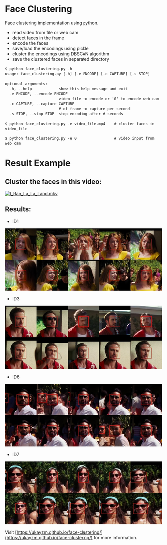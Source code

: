 # Face Clustering

Face clustering implementation using python.

* read video from file or web cam
* detect faces in the frame
* encode the faces
* save/load the encodings using pickle
* cluster the encodings using DBSCAN algorithm
* save the clustered faces in separated directory

```
$ python face_clustering.py -h
usage: face_clustering.py [-h] [-e ENCODE] [-c CAPTURE] [-s STOP]

optional arguments:
  -h, --help            show this help message and exit
  -e ENCODE, --encode ENCODE
                        video file to encode or '0' to encode web cam
  -c CAPTURE, --capture CAPTURE
                        # of frame to capture per second
  -s STOP, --stop STOP  stop encoding after # seconds

$ python face_clustering.py -e video_file.mp4    # cluster faces in video_file

$ python face_clustering.py -e 0                 # video input from web cam
```

# Result Example

## Cluster the faces in this video:

[![I_Ran_La_La_Land.mkv](https://img.youtube.com/vi/bUQj7Ng7PCs/0.jpg)](https://www.youtube.com/watch?v=bUQj7Ng7PCs)

## Results:

* ID1
<p align="center">
   <img src="jpg/ID1.montage.jpg">
</p>

* ID3
<p align="center">
   <img src="jpg/ID3.montage.jpg">
</p>

* ID6
<p align="center">
   <img src="jpg/ID6.montage.jpg">
</p>

* ID7
<p align="center">
   <img src="jpg/ID7.montage.jpg">
</p>

Visit [https://ukayzm.github.io/face-clustering/](https://ukayzm.github.io/face-clustering/) for more information.
